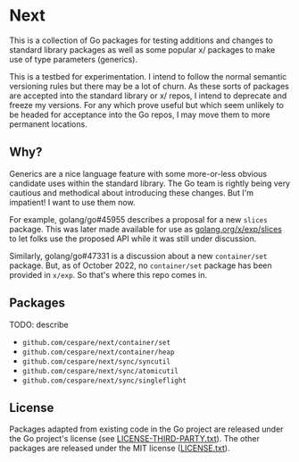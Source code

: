 # Next

This is a collection of Go packages for testing additions and changes to
standard library packages as well as some popular x/ packages to make use of
type parameters (generics).

This is a testbed for experimentation. I intend to follow the normal semantic
versioning rules but there may be a lot of churn. As these sorts of packages are
accepted into the standard library or x/ repos, I intend to deprecate and freeze
my versions. For any which prove useful but which seem unlikely to be headed for
acceptance into the Go repos, I may move them to more permanent locations.

## Why?

Generics are a nice language feature with some more-or-less obvious candidate
uses within the standard library. The Go team is rightly being very cautious
and methodical about introducing these changes. But I'm impatient! I want to use
them now.

For example, golang/go#45955 describes a proposal for a new `slices` package.
This was later made available for use as
[golang.org/x/exp/slices](https://pkg.go.dev/golang.org/x/exp/slices)
to let folks use the proposed API while it was still under discussion.

Similarly, golang/go#47331 is a discussion about a new `container/set` package.
But, as of October 2022, no `container/set` package has been provided in
`x/exp`. So that's where this repo comes in.

## Packages

TODO: describe

* `github.com/cespare/next/container/set`
* `github.com/cespare/next/container/heap`
* `github.com/cespare/next/sync/syncutil`
* `github.com/cespare/next/sync/atomicutil`
* `github.com/cespare/next/sync/singleflight`

## License

Packages adapted from existing code in the Go project are released under the Go
project's license (see [LICENSE-THIRD-PARTY.txt](/LICENSE-THIRD-PARTY.txt)). The
other packages are released under the MIT license ([LICENSE.txt](/LICENSE.txt)).
